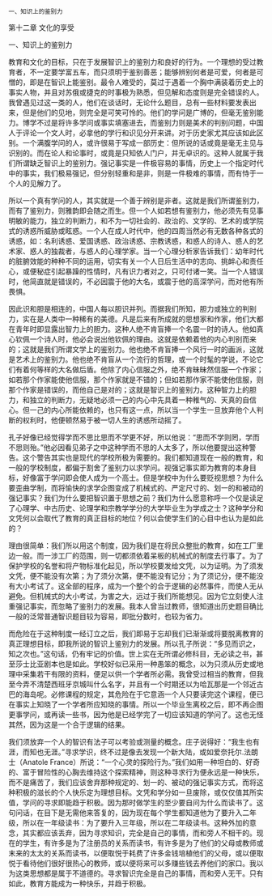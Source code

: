     一、知识上的鉴别力 

   第十二章 文化的享受

   一、知识上的鉴别力

   教育和文化的目标，只在于发展智识上的鉴别力和良好的行为。一个理想的受过教育者，不一定要学富五车，而只须明于鉴别善恶；能够辨别何者是可爱，何者是可憎的，即是在智识上能鉴别。最令人难受的，莫过于遇着一个胸中满装着历史上的事实人物，并且对苏俄或捷克的时事极为熟悉，但见解和态度则是完全错误的人。我曾遇见过这一类的人，他们在谈话时，无论什么题目，总有一些材料要发表出来，但是他们的见地，则完全是可笑可怜的。他们的学问是广博的，但毫无鉴别能力。博学不过是将许多学问或事实填塞进去，而鉴别力则是美术的判别问题，中国人于评论一个文人时，必拿他的学行和识见分开来讲。对于历史家尤其应该如此区别。一个满腹学问的人，或许很易于写成一部历史：但所说的话或竟是毫无主见与识别的。而在论人和论事时，或竟是只知依人门户，并无卓识的。这种人就属于我们所谓缺乏智识上的鉴别力。强记事实是一件极容易的事情，历史上一个指定时代中的事实，我们极易强记，但分别轻重和是非，则是一件极难的事情，而有恃于一个人的见解力了。

   所以一个真有学问的人，其实就是一个善于辨别是非者。这就是我们所谓鉴别力，而有了鉴别力，则雅韵即会随之而生。但一个人如若想有鉴别力，他必须先有见事明敏的能力，独立的判断力，和不为一切社会的、政治的、文学的、艺术的或学院式的诱惑所威胁或眩惑。一个人在成人时代中，他的四周当然必有无数各种各式的诱惑，如：名利诱惑、爱国诱惑、政治诱惑、宗教诱惑，和惑人的诗人、惑人的艺术家、惑人的独裁者，与惑人的心理学家。当一个心理分析家告诉我们：幼年时代的脏腑效能的种种不同的运用，切实有关一个人日后生活中的志向、挑衅心和责任心，或便秘症引起暴躁的性情时，凡有识力者对之，只可付诸一笑。当一个人错误时，他简直就是错误的，不必因震于他的大名，或震于他的高深学问，而对他有所畏惧。

   因此识和胆是相连的，中国人每以胆识并列。而据我们所知，胆力或独立的判别力，实在是人类中一种稀有的美德。凡是后来有所成就的思想家和作家，他们大都在青年时即显露出智力上的胆力。这种人绝不肯盲捧一个名震一时的诗人。他如真心钦佩一个诗人时，他必会说出他钦佩的理由。这就是依赖着他的内心判别而来的；这就是我们所谓文学上的鉴别力。他也绝不肯盲捧一个风行一时的画派，这就是艺术上的鉴别力。他也绝不肯盲从一个流行的哲理，或一个时髦的学说，不论它们有着何等样的大名做后盾。他除了内心信服之外，绝不肯昧昧然信服一个作家；如若那个作家能使他信服，那个作家就是不错的；但如若那作家不能使他信服，则那个作家是错误的，而他自己是对的；这就是智识上的鉴别力。这种智力上的胆力，和独立的判断力，无疑地必须一己的内心中先具着一种稚气的、天真的自信心。但一己的内心所能依赖的，也只有这一点，所以当一个学生一旦放弃他个人判断的权利时，他便顿然易于被一切人生的诱惑所动摇了。

   孔子好像已经觉得学而不思比思而不学更不好，所以他说：“思而不学则罔，学而不思则殆。”他必因看见弟子之中这种学而不思的人太多了，所以他要提出这种警告。这个警告其实也是现代的学校所极为需要的。我们都知道现在一般的教育，和一般的学校制度，都偏于割舍了鉴别力以求学问。视强记事实即为教育的本身目标，好像富于学问即会使人成为一个高士。但是学校中为什么要贬视思想？为什么要歪曲学制，而将愉快的求学企图变成了机械式的、严定尺寸的、划一的和被动的强记事实？我们为什么要把智识置于思想之前？我们为什么愿意称呼一个仅是读足了心理学、中古历史、论理学和宗教学学分的大学毕业生为学成之士？这种学分和文凭何以会取代了教育的真正目标的地位？何以会使学生们的心目中也认为是如此的？

   理由很简单：我们所以用这个制度，因为我们是在将民众整批的教育，如在工厂里边一般。而一涉工厂的范围，则一切都须依着呆板的机械式的制度去行事了。为了保护学校的名誉和将产物标准化起见，所以学校要发给文凭，以为证明。为了须发文凭，便不能没有次第；为了须分次第，便不能没有记分；为了须记分，便不能没有大小考试了。这全部的程序，成为一个整个的合于逻辑的必然事件，而使人无从避免。但机械式的大小考试，为害之大，远过于我们所能想见。因为它立刻使人注重强记事实，而忽略了鉴别力的发展。我本人曾当过教师，很知道出历史题目确比一般的泛常普通智识题目较为容易，即批分数时，也较为省力。

   而危险在于这种制度一经订立之后，我们即易于忘却我们已渐渐或将要脱离教育的真正理想目标，即我所说的智识上鉴别力的发展。所以孔子所说：“多见而识之，知之次也。”这句话，仍有牢记的价值。世上实在无所谓必修科目，无必读之书，甚至莎士比亚剧本也是如此。学校好似已采用一种愚笨的概念，以为只须从历史或地理中采集若干有限的资料，便足以供一个学者所必需。我曾受过相当的教育，但我至今弄不清楚西班牙京城叫什么名字，并且有一个时期还以为哈瓦那是一个邻近古巴的海岛呢。必修课程的规定，其危险在于它意涵一个人只要读完这个课程，便已在事实上知晓了一个学者所应知晓的事情。所以一个毕业生离校之后，即不再企图更事学问，或再读一些书，因为他是已经学完了一切应该知道的学问了。这也无怪其然，因为这是一个合于逻辑的结果。

   我们须放弃一个人的智识有法子可以考验或测量的概念。庄子说得好：“我生也有涯，而知也无涯。”寻求学识，终不过是像去发现一个新大陆，或如爱奈托尔.法朗士（Anatole France）所说：“一个心灵的探险行为。”我们如用一种坦白的、好奇的、富于冒险性的心胸去维持这个探索精神，则这种寻求行为便永远是一种快乐，而不是痛苦了，我们应该舍弃那种规定的、划一的、被动的强记事实方式，而将这种积极的滋长的个人快乐定为理想目标。文凭和学分如一旦废除，或仅仅值其所实值，学问的寻求即能趋于积极。因为那时做学生的至少要自问为什么而读书了。这句问话，在目下是无需他来答复的，因为现在每个学生都知道他为了要升入二年级，所以在一年级读书：为了要升入三年级，所以在二年级读书。这种外加的意念，其实都应该丢弃，因为寻求知识，完全是自己的事情，而和旁人不相干的。现在的学生，有许多是为了注册员的关系而读书，有许多是为了他们的父母或教师或末来的太太的关系而读书，以便取悦于耗费了许多金钱培植他们的父母，或以便取悦于看待他们很好很热心的教师，或以便将来可以多赚些钱去养他们的家口。我以为这类思想都是属于不道德的。寻求智识完全是自己的事情，而和旁人无干。只有如此，教育方能成为一种快乐，并趋于积极。

